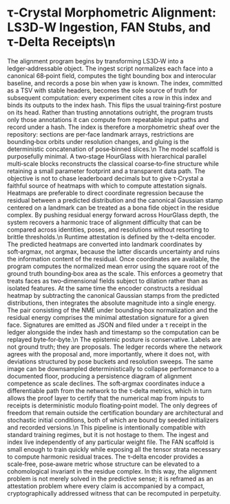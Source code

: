 # τ‑Crystal Morphometric Alignment: LS3D‑W Ingestion, FAN Stubs, and τ‑Delta Receipts\n
The alignment program begins by transforming LS3D‑W into a ledger‑addressable object. The ingest script normalizes each face into a canonical 68‑point field, computes the tight bounding box and interocular baseline, and records a pose bin when yaw is known. The index, committed as a TSV with stable headers, becomes the sole source of truth for subsequent computation: every experiment cites a row in this index and binds its outputs to the index hash. This flips the usual training‑first posture on its head. Rather than trusting annotations outright, the program trusts only those annotations it can compute from repeatable input paths and record under a hash. The index is therefore a morphometric sheaf over the repository: sections are per‑face landmark arrays, restrictions are bounding‑box orbits under resolution changes, and gluing is the deterministic concatenation of pose‑binned slices.\n
The model scaffold is purposefully minimal. A two‑stage HourGlass with hierarchical parallel multi‑scale blocks reconstructs the classical coarse‑to‑fine structure while retaining a small parameter footprint and a transparent data path. The objective is not to chase leaderboard decimals but to give τ‑Crystal a faithful source of heatmaps with which to compute attestation signals. Heatmaps are preferable to direct coordinate regression because the residual between a predicted distribution and the canonical Gaussian stamp centered on a landmark can be treated as a bona fide object in the residue complex. By pushing residual energy forward across HourGlass depth, the system recovers a harmonic trace of alignment difficulty that can be compared across identities, poses, and resolutions without resorting to brittle thresholds.\n
Runtime attestation is defined by the τ‑delta encoder. The predicted heatmaps are converted into landmark coordinates by soft‑argmax, not argmax, because the latter discards uncertainty and ruins the information content of the residual. Once coordinates are available, the program computes the normalized mean error using the square root of the ground truth bounding‑box area as the scale. This enforces a geometry that treats faces as two‑dimensional fields subject to dilation rather than as isolated features. At the same time the encoder constructs a residual heatmap by subtracting the canonical Gaussian stamps from the predicted distributions, then integrates the absolute magnitude into a single energy. The pair consisting of the NME under bounding‑box normalization and the residual energy comprises the minimal attestation signature for a given face. Signatures are emitted as JSON and filed under a τ receipt in the ledger alongside the index hash and timestamp so the computation can be replayed byte‑for‑byte.\n
The epistemic posture is conservative. Labels are not ground truth; they are proposals. The ledger records where the network agrees with the proposal and, more importantly, where it does not, with deviations structured by pose buckets and resolution sweeps. The same image can be downsampled deterministically to collapse performance to a documented floor, producing a persistence diagram of alignment competence as scale declines. The soft‑argmax coordinates induce a differentiable path from the network to the τ‑delta metrics, which in turn allows the proof layer to certify that the numerical map from inputs to receipts is deterministic modulo floating‑point model. The only degrees of freedom that remain outside the certification boundary are architectural and stochastic initial conditions, both of which are bound by seeded initializers and recorded versions.\n
This pipeline is intentionally compatible with standard training regimes, but it is not hostage to them. The ingest and index live independently of any particular weight file. The FAN scaffold is small enough to train quickly while exposing all the tensor strata necessary to compute harmonic residual traces. The τ‑delta encoder provides a scale‑free, pose‑aware metric whose structure can be elevated to a cohomological invariant in the residue complex. In this way, the alignment problem is not merely solved in the predictive sense; it is reframed as an attestation problem where every claim is accompanied by a compact, cryptographically addressed witness that can be recomputed in perpetuity.
